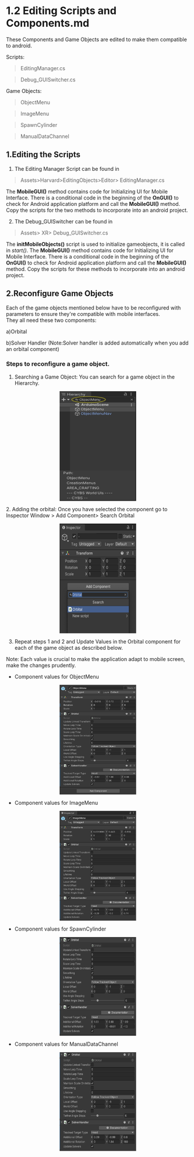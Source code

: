 # 1.2 Editing Scripts and Components.md


These Components and Game Objects are edited to make them compatible to android.

Scripts: 
>EditingManager.cs

>Debug_GUISwitcher.cs

Game Objects:
>ObjectMenu

>ImageMenu

>SpawnCylinder

>ManualDataChannel


## 1.Editing the Scripts

1) The Editing Manager Script can be found in 
>Assets>Harvard>EditingObjects>Editor> EditingManager.cs

The **MobileGUI()** method contains code for Initializing UI for Mobile Interface. There is a conditional code in the beginning of the **OnGUI()** to check for Android application platform and call the **MobileGUI()** method. Copy the scripts for the two methods to incorporate into an android project. 

2) The Debug_GUISwitcher can be found in 

> Assets> XR> Debug_GUISwitcher.cs

The **initMobileObjects()** script is used to initialize gameobjects, it is called in *start()*. 
The **MobileGUI()** method contains code for Initializing UI for Mobile Interface. There is a conditional code in the beginning of the **OnGUI()** to check for Android application platform and call the **MobileGUI()** method. Copy the scripts for these methods to incorporate into an android project.



## 2.Reconfigure Game Objects

Each of the game objects mentioned below have to be reconfigured with parameters to ensure they're compatible with mobile interfaces.</br> 
They all need these two components:

a)Orbital

b)Solver Handler
(Note:Solver handler is added automatically when you add an orbital component) 


### Steps to reconfigure a game object.
1. Searching a Game Object: You can search for a game object in the Hierarchy.
<p align="center">
<picture>
  <img align="center"  src="https://github.com/shankar-r19/CYBS-MArkdown-files/blob/main/Android%20Documentation/Images/SEARCHING%20FOR%20OBJECTS.png" width= "210" height="300">
</picture>
</p>
2. Adding the orbital: Once you have selected the component go to Inspector Window > Add Component> Search Orbital
<p align="center">
<picture>
  <img align="center"  src="https://github.com/shankar-r19/CYBS-MArkdown-files/blob/main/Android%20Documentation/Images/Adding%20Orbital.png" width= "210" height="300">
</picture>
</p>

3. Repeat steps 1 and 2 and Update Values in the Orbital component for each of the game object as described below.

Note: Each value is crucial to make the application adapt to mobile screen, make the changes prudently.

* Component values for ObjectMenu
<p align="center">
<picture>
  <img align="center"  src="https://github.com/shankar-r19/CYBS-MArkdown-files/blob/main/Android%20Documentation/Images/objectMenu.png" width= "210" height="300">
</picture>
</p>

* Component values for ImageMenu
<p align="center">
<picture>
  <img align="center"  src="https://github.com/shankar-r19/CYBS-MArkdown-files/blob/main/Android%20Documentation/Images/imagemenu.png" width= "210" height="300">
</picture>
</p>

* Component values for SpawnCylinder
<p align="center">
<picture>
  <img align="center"  src="https://github.com/shankar-r19/CYBS-MArkdown-files/blob/main/Android%20Documentation/Images/SpawnCylinder.png" width= "210" height="270">
</picture>
</p>

* Component values for ManualDataChannel
<p align="center">
<picture>
  <img align="center"  src="https://github.com/shankar-r19/CYBS-MArkdown-files/blob/main/Android%20Documentation/Images/ManualDataChannel.png" width= "210" height="270">
</picture>
</p>

